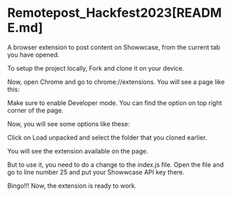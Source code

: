# Remotepost_Hackfest2023[README.md]
A browser extension to post content on Showwcase, from the current tab you have opened.

To setup the project locally,
Fork and clone it on your device.

Now, open Chrome and go to chrome://extensions. You will see a page like this:

Make sure to enable Developer mode. You can find the option on top right corner of the page.

Now, you will see some options like these:


Click on Load unpacked and select the folder that you cloned earlier.


You will see the extension available on the page.

But to use it, you need to do a change to the index.js file. Open the file and go to line number 25 and put your Showwcase API key there.

Bingo!!! Now, the extension is ready to work.
